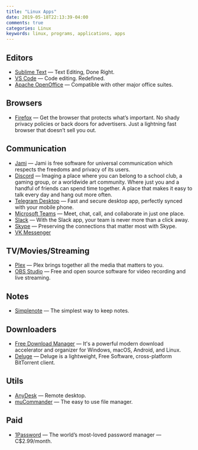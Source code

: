 ```yaml
---
title: "Linux Apps"
date: 2019-05-18T22:13:39-04:00
comments: true
categories: Linux
keywords: linux, programs, applications, apps
---
```


## Editors

* [Sublime Text](https://www.sublimetext.com/) — Text Editing, Done Right.
* [VS Code](https://code.visualstudio.com/) — Code editing. Redefined.
* [Apache OpenOffice](https://www.openoffice.org/) — Compatible with other major office suites.

## Browsers

* [Firefox](http://www.mozilla.org/en-US/firefox/new/) — Get the browser that protects what’s important. No shady privacy policies or back doors for advertisers. Just a lightning fast browser that doesn’t sell you out.

## Communication

* [Jami](https://jami.net/) — Jami is free software for universal communication which respects the freedoms and privacy of its users.
* [Discord](https://discord.com/) — Imaging a place where you can belong to a school club, a gaming group, or a worldwide art community. Where just you and a handful of friends can spend time together. A place that makes it easy to talk every day and hang out more often.
* [Telegram Desktop](https://desktop.telegram.org/) — Fast and secure desktop app, perfectly synced with your mobile phone.
* [Microsoft Teams](https://www.microsoft.com/en-ca/microsoft-365/microsoft-teams/group-chat-software) — Meet, chat, call, and collaborate in just one place.
* [Slack](https://slack.com) — With the Slack app, your team is never more than a click away.
* [Skype](https://www.skype.com/en/) — Preserving the connections that matter most with Skype.
* [VK Messenger](https://vk.com/landings/desktop_messenger)

## TV/Movies/Streaming

* [Plex](https://www.plex.tv/) — Plex brings together all the media that matters to you.
* [OBS Studio](https://obsproject.com/) — Free and open source software for video recording and live streaming.

## Notes

* [Simplenote](https://simplenote.com/) — The simplest way to keep notes.

## Downloaders

* [Free Download Manager](http://freedownloadmanager.org) — It's a powerful modern download accelerator and organizer for Windows, macOS, Android, and Linux.
* [Deluge](https://deluge-torrent.org/) — Deluge is a lightweight, Free Software, cross-platform BitTorrent client.

## Utils

* [AnyDesk](https://anydesk.com/) — Remote desktop.
* [muCommander](https://www.mucommander.com/) — The easy to use file manager.

## Paid

* [1Password](https://1password.com/) — The world’s most-loved password manager — C$2.99/month.
